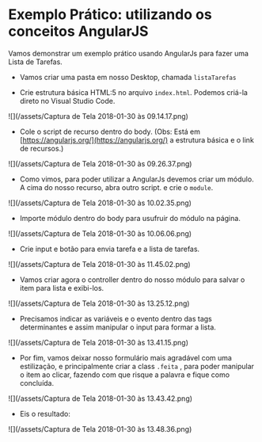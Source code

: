 # Exemplo Prático: utilizando os conceitos AngularJS

Vamos demonstrar um exemplo prático usando AngularJs para fazer uma Lista de Tarefas.

* Vamos criar uma pasta em nosso Desktop, chamada `listaTarefas`

* Crie estrutura básica HTML:5 no arquivo `index.html`. Podemos criá-la direto no Visual Studio Code.

![](/assets/Captura de Tela 2018-01-30 às 09.14.17.png)

* Cole o script de recurso dentro do body. \(Obs: Está em [https://angularjs.org/](https://angularjs.org/) a estrutura básica e o link de recursos.\)

![](/assets/Captura de Tela 2018-01-30 às 09.26.37.png)

* Como vimos, para poder utilizar a AngularJs devemos criar um módulo. A cima do nosso recurso, abra outro script. e crie o `module`.

![](/assets/Captura de Tela 2018-01-30 às 10.02.35.png)

* Importe módulo dentro do body para usufruir do módulo na página.

![](/assets/Captura de Tela 2018-01-30 às 10.06.06.png)

* Crie input e botão para envia tarefa e a lista de tarefas.

![](/assets/Captura de Tela 2018-01-30 às 11.45.02.png)

* Vamos criar agora o controller dentro do nosso módulo para salvar o item para lista e exibi-los.

![](/assets/Captura de Tela 2018-01-30 às 13.25.12.png)

* Precisamos indicar as variáveis e o evento dentro das tags determinantes e assim manipular o input para formar a lista.

![](/assets/Captura de Tela 2018-01-30 às 13.41.15.png)

* Por fim, vamos deixar nosso formulário mais agradável com uma estilização, e principalmente criar a class `.feita`
  , para poder manipular o item ao clicar, fazendo com que risque a palavra e fique como concluída.

![](/assets/Captura de Tela 2018-01-30 às 13.43.42.png)

* Eis o resultado: 

![](/assets/Captura de Tela 2018-01-30 às 13.48.36.png)

